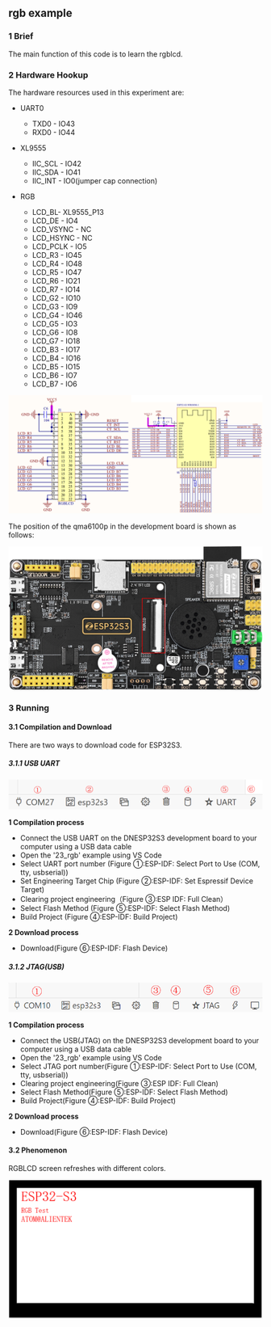 ## rgb example

### 1 Brief

The main function of this code is to learn the rgblcd.

### 2 Hardware Hookup

The hardware resources used in this experiment are:

- UART0

  - TXD0 - IO43
  - RXD0 - IO44
- XL9555
  - IIC_SCL - IO42
  - IIC_SDA - IO41
  - IIC_INT - IO0(jumper cap connection)
- RGB
  - LCD_BL- XL9555_P13
  - LCD_DE - IO4
  - LCD_VSYNC - NC
  - LCD_HSYNC - NC
  - LCD_PCLK - IO5
  - LCD_R3 - IO45
  - LCD_R4 - IO48
  - LCD_R5 - IO47
  - LCD_R6 - IO21
  - LCD_R7 - IO14
  - LCD_G2 - IO10
  - LCD_G3 - IO9
  - LCD_G4 - IO46
  - LCD_G5 - IO3
  - LCD_G6 - IO8
  - LCD_G7 - IO18
  - LCD_B3 - IO17
  - LCD_B4 - IO16
  - LCD_B5 - IO15
  - LCD_B6 - IO7
  - LCD_B7 - IO6

![](../../../../1_docs/3_figures/examples/rgb/rgb_sch.png)

The position of the qma6100p in the development board is shown as follows:

![](../../../../1_docs/3_figures/examples/rgb/RGB_position.png)

### 3 Running

#### 3.1 Compilation and Download

There are two ways to download code for ESP32S3.

##### 3.1.1 USB UART

![](../../../../1_docs/3_figures/examples/led/compilation(UART).png)

**1 Compilation process**

- Connect the USB UART on the DNESP32S3 development board to your computer using a USB data cable
- Open the '23_rgb' example using VS Code
- Select UART port number (Figure ①:ESP-IDF: Select Port to Use (COM, tty, usbserial))
- Set Engineering Target Chip (Figure ②:ESP-IDF: Set Espressif Device Target)
- Clearing project engineering（Figure ③:ESP IDF: Full Clean）
- Select Flash Method (Figure ⑤:ESP-IDF: Select Flash Method)
- Build Project (Figure ④:ESP-IDF: Build Project)

**2 Download process**

- Download(Figure ⑥:ESP-IDF: Flash Device)

##### 3.1.2 JTAG(USB)

![](../../../../1_docs/3_figures/examples/led/compilation(JTAG).png)

**1 Compilation process**

- Connect the USB(JTAG) on the DNESP32S3 development board to your computer using a USB data cable
- Open the '23_rgb' example using VS Code
- Select JTAG port number(Figure ①:ESP-IDF: Select Port to Use (COM, tty, usbserial))
- Clearing project engineering(Figure ③:ESP IDF: Full Clean)
- Select Flash Method(Figure ⑤:ESP-IDF: Select Flash Method)
- Build Project(Figure ④:ESP-IDF: Build Project)

**2 Download process**

- Download(Figure ⑥:ESP-IDF: Flash Device)

#### 3.2 Phenomenon

RGBLCD screen refreshes with different colors.

![](../../../../1_docs/3_figures/examples/rgb/spilcd_phenomenon_mpy.png)